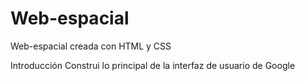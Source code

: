 # Web-espacial
Web-espacial creada con HTML y CSS

Introducción
Construi lo principal de la interfaz de usuario de Google
